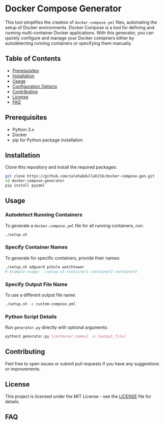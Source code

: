 # Docker Compose Generator

This tool simplifies the creation of `docker-compose.yml` files, automating the setup of Docker environments. Docker Compose is a tool for defining and running multi-container Docker applications. With this generator, you can quickly configure and manage your Docker containers either by autodetecting running containers or specifying them manually.

## Table of Contents
- [Prerequisites](#prerequisites)
- [Installation](#installation)
- [Usage](#usage)
- [Configuration Options](#configuration-options)
- [Contributing](#contributing)
- [License](#license)
- [FAQ](#faq)

## Prerequisites

- Python 3.x
- Docker
- pip for Python package installation

## Installation

Clone this repository and install the required packages:

```bash
git clone https://github.com/salehabdullah216/docker-compose-gen.git
cd docker-compose-generator
pip install pyyaml
```

## Usage

### Autodetect Running Containers

To generate a `docker-compose.yml` file for all running containers, run:

```bash
./setup.sh
```

### Specify Container Names

To generate for specific containers, provide their names:

```bash
./setup.sh adguard pihole watchtower
# Example usage: ./setup.sh container1 container2 container3
```

### Specify Output File Name

To use a different output file name:

```bash
./setup.sh -o custom-compose.yml
```

### Python Script Details

Run `generator.py` directly with optional arguments:

```bash
python3 generator.py [container_names] -o [output_file]
```

## Contributing

Feel free to open issues or submit pull requests if you have any suggestions or improvements.

## License

This project is licensed under the MIT License - see the [LICENSE](LICENSE) file for details.

## FAQ
